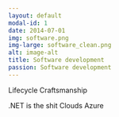 ```yaml
---
layout: default
modal-id: 1
date: 2014-07-01
img: software.png
img-large: software_clean.png
alt: image-alt
title: Software development
passion: Software development
---
```

Lifecycle
Craftsmanship

.NET is the shit
Clouds
Azure